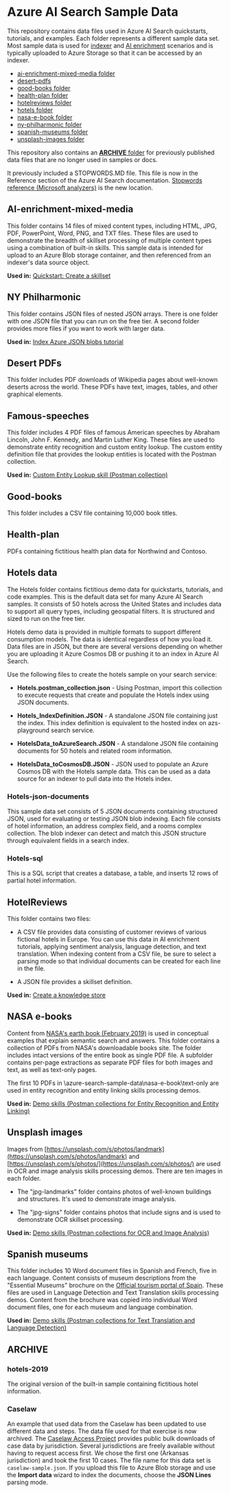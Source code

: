 # Azure AI Search Sample Data

This repository contains data files used in Azure AI Search quickstarts, tutorials, and examples. Each folder represents a different sample data set. Most sample data is used for [indexer](https://docs.microsoft.com/azure/search/search-indexer-overview) and [AI enrichment](https://docs.microsoft.com/azure/search/cognitive-search-concept-intro) scenarios and is typically uploaded to Azure Storage so that it can be accessed by an indexer.

+ [ai-enrichment-mixed-media folder](#ai-enrichment-mixed-media)
+ [desert-pdfs](#desert-pdfs)
+ [good-books folder](#good-books)
+ [health-plan folder](#health-plan)
+ [hotelreviews folder](#hotelreviews)
+ [hotels folder](#hotels-data)
+ [nasa-e-book folder](#nasa-e-books)
+ [ny-philharmonic folder](#ny-philharmonic)
+ [spanish-museums folder](#spanish-museums)
+ [unsplash-images folder](#unsplash-images)

This repository also contains an [**ARCHIVE** folder](#archive) for previously published data files that are no longer used in samples or docs. 

It previously included a STOPWORDS.MD file. This file is now in the Reference section of the Azure AI Search documentation. [Stopwords reference (Microsoft analyzers)](https://docs.microsoft.comazure/search/reference-stopwords) is the new location.

## AI-enrichment-mixed-media

This folder contains 14 files of mixed content types, including HTML, JPG, PDF, PowerPoint, Word, PNG, and TXT files. These files are used to demonstrate the breadth of skillset processing of multiple content types using a combination of built-in skills. This sample data is intended for upload to an Azure Blob storage container, and then referenced from an indexer's data source object.

**Used in:** [Quickstart: Create a skillset](https://docs.microsoft.com/azure/search/cognitive-search-quickstart-blob)

## NY Philharmonic

This folder contains JSON files of nested JSON arrays. There is one folder with one JSON file that you can run on the free tier. A second folder provides more files if you want to work with larger data.

**Used in:** [Index Azure JSON blobs tutorial](https://docs.microsoft.com/azure/search/search-semi-structured-data)

## Desert PDFs

This folder includes PDF downloads of Wikipedia pages about well-known deserts across the world. These PDFs have text, images, tables, and other graphical elements.

## Famous-speeches

This folder includes 4 PDF files of famous American speeches by Abraham Lincoln, John F. Kennedy, and Martin Luther King. These files are used to demonstrate entity recognition and custom entity lookup. The custom entity definition file that provides the lookup entities is located with the Postman collection.

**Used in:** [Custom Entity Lookup skill (Postman collection)](https://github.com/Azure-Samples/azure-search-postman-samples/tree/master/skill-examples/custom-entity-lookup-skill)

## Good-books

This folder includes a CSV file containing 10,000 book titles.

## Health-plan

PDFs containing fictitious health plan data for Northwind and Contoso.

## Hotels data

The Hotels folder contains fictitious demo data for quickstarts, tutorials, and code examples. This is the default data set for many Azure AI Search samples. It consists of 50 hotels across the United States and includes data to support all query types, including geospatial filters. It is structured and sized to run on the free tier.

Hotels demo data is provided in multiple formats to support different consumption models. The data is identical regardless of how you load it. Data files are in JSON, but there are several versions depending on whether you are uploading it Azure Cosmos DB or pushing it to an index in Azure AI Search. 

Use the following files to create the hotels sample on your search service:

+ **Hotels.postman_collection.json** - Using Postman, import this collection to execute requests that create and populate the Hotels index using JSON documents.

+ **Hotels_IndexDefinition.JSON** - A standalone JSON file containing just the index. This index definition is equivalent to the hosted index on azs-playground search service.

+ **HotelsData_toAzureSearch.JSON** - A standalone JSON file containing documents for 50 hotels and related room information.

+ **HotelsData_toCosmosDB.JSON** - JSON used to populate an Azure Cosmos DB with the Hotels sample data.  This can be used as a data source for an indexer to pull data into the Hotels index.

### Hotels-json-documents

This sample data set consists of 5 JSON documents containing structured JSON, used for evaluating or testing JSON blob indexing. Each file consists of hotel information, an address complex field, and a rooms complex collection. The blob indexer can detect and match this JSON structure through equivalent fields in a search index.

### Hotels-sql

This is a SQL script that creates a database, a table, and inserts 12 rows of partial hotel information. 

## HotelReviews

This folder contains two files:

+ A CSV file provides data consisting of customer reviews of various fictional hotels in Europe. You can use this data in AI enrichment tutorials, applying sentiment analysis, language detection, and text translation. When indexing content from a CSV file, be sure to select a parsing mode so that individual documents can be created for each line in the file.

+ A JSON file provides a skillset definition.

**Used in:** [Create a knowledge store](https://docs.microsoft.com/azure/search/knowledge-store-create-portal)

## NASA e-books

Content from [NASA's earth book (February 2019)](https://earthobservatory.nasa.gov/features/earth-book-2019) is used in conceptual examples that explain semantic search and answers. This folder contains a collection of PDFs from NASA's downloadable books site. The folder includes intact versions of the entire book as single PDF file. A subfolder contains per-page extractions as separate PDF files for both images and text, as well as text-only pages.

The first 10 PDFs in \azure-search-sample-data\nasa-e-book\text-only are used in entity recognition and entity linking skills processing demos.

**Used in:** [Demo skills (Postman collections for Entity Recognition and Entity Linking)](https://github.com/Azure-Samples/azure-search-postman-samples/tree/master/skill-examples)

## Unsplash images

Images from [https://unsplash.com/s/photos/landmark](https://unsplash.com/s/photos/landmark) and [https://unsplash.com/s/photos/](https://unsplash.com/s/photos/) are used in OCR and image analysis skills processing demos. There are ten images in each folder. 

+ The "jpg-landmarks" folder contains photos of well-known buildings and structures. It's used to demonstrate image analysis.

+ The "jpg-signs" folder contains photos that include signs and is used to demonstrate OCR skillset processing.

**Used in:** [Demo skills (Postman collections for OCR and Image Analysis)](https://github.com/Azure-Samples/azure-search-postman-samples/tree/master/skill-examples)

## Spanish museums

This folder includes 10 Word document files in Spanish and French, five in each language. Content consists of museum descriptions from the "Essential Museums" brochure on the [Official tourism portal of Spain](https://www.spain.info/en/brochures/leisure-culture/). These files are used in Language Detection and Text Translation skills processing demos. Content from the brochure was copied into individual Word document files, one for each museum and language combination.

**Used in:** [Demo skills (Postman collections for Text Translation and Language Detection)](https://github.com/Azure-Samples/azure-search-postman-samples/tree/master/skill-examples)

## ARCHIVE

### hotels-2019

The original version of the built-in sample containing fictitious hotel information.

### Caselaw 

An example that used data from the Caselaw has been updated to use different data and steps. The data file used for that exercise is now archived. The [Caselaw Access Project](https://case.law/bulk/download/) provides public bulk downloads of case data by jurisdiction. Several jurisdictions are freely available without having to request access first. We chose the first one (Arkansas jurisdiction) and took the first 10 cases. The file name for this data set is `caselaw-sample.json`. If you upload this file to Azure Blob storage and use the **Import data** wizard to index the documents, choose the **JSON Lines** parsing mode.